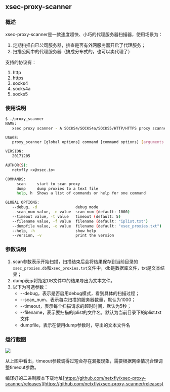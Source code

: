 ## xsec-proxy-scanner
### 概述
xsec-proxy-scanner是一款速度超快、小巧的代理服务器扫描器，使用场景为：

1. 定期扫描自已公司服务器，排查是否有外网服务器开启了代理服务；
1. 扫描公网中的代理服务器（搞成分布式的，也可以卖代理了）

支持的协议有：
1. http
1. https
1. socks4
1. socks4a
1. socks5

### 使用说明

```bash
$ ./proxy_scanner
NAME:
   xsec proxy scanner - A SOCKS4/SOCKS4a/SOCKS5/HTTP/HTTPS proxy scanner

USAGE:
   proxy_scanner [global options] command [command options] [arguments...]

VERSION:
   20171205

AUTHOR(S):
   netxfly <x@xsec.io>

COMMANDS:
     scan     start to scan proxy
     dump     dump proxies to a text file
     help, h  Shows a list of commands or help for one command

GLOBAL OPTIONS:
   --debug, -d                 debug mode
   --scan_num value, -n value  scan num (default: 1000)
   --timeout value, -t value   timeout (default: 5)
   --filename value, -f value  filename (default: "iplist.txt")
   --dumpfile value, -o value  filename (default: "xsec_proxies.txt")
   --help, -h                  show help
   --version, -v               print the version
```
### 参数说明

1. scan参数表示开始扫描，扫描结束后会将结果保存到当前目录的`xsec_proxies.db`和`xsec_proxies.txt`文件中，db是数据库文件，txt是文本结果；
1. dump表示将指定DB文件中的结果导出为文本文件。
1. 以下为可选参数：
    - --debug，表示是否启用debug模式，看到具体的扫描过程； 
    - --scan_num，表示每次扫描的服务器数量，默认为1000；
    - --timeout，表示每个扫描请求的超时时间，默认为5秒；
    - --filename，表示要扫描的iplist的文件名，默认为当前目录下的iplist.txt文件
    - dumpfile，表示在使用dump参数时，导出的文本文件名

### 运行截图

![](https://docs.xsec.io/images/xsec_proxy_scanner.png)

从上图中看出，timeout参数调得过短会存在漏报现象，需要根据网络情况合理调整timeout参数。

编译好的二进制版本下载地址[https://github.com/netxfly/xsec-proxy-scanner/releases](https://github.com/netxfly/xsec-proxy-scanner/releases)
